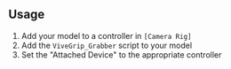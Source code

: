 ## Usage

1. Add your model to a controller in `[Camera Rig]`
2. Add the `ViveGrip_Grabber` script to your model
3. Set the "Attached Device" to the appropriate controller
